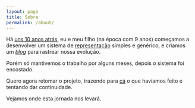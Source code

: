 ```yaml
---
layout: page
title: Sobre
permalink: /about/
---
```


Há [uns 10 anos atrás](http://khondaj.blogspot.com/2007/05/apresentao.html),
eu e meu filho (na época com 9 anos) começamos a desenvolver um sistema de
[representação](http://pt.wikipedia.org/wiki/RPG_(jogo)) simples e genérico,
e criamos um [*blog*](http://khondaj.blogspot.com/) para rastrear nossa
evolução.

Porém só mantivemos o trabalho por alguns meses, depois o sistema foi encostado.

Quero agora retomar o projeto, trazendo para [cá](//hondaj.cacilhas.info/) o que
havíamos feito e tentando dar continuidade.

Vejamos onde esta jornada nos levará.
